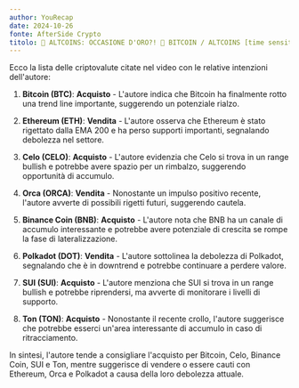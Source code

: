 ```yaml
---
author: YouRecap
date: 2024-10-26
fonte: AfterSide Crypto
titolo: 🚨 ALTCOINS: OCCASIONE D'ORO?! 🚨 BITCOIN / ALTCOINS [time sensitive]
---
```


Ecco la lista delle criptovalute citate nel video con le relative intenzioni dell'autore:

1. **Bitcoin (BTC)**: **Acquisto** - L'autore indica che Bitcoin ha finalmente rotto una trend line importante, suggerendo un potenziale rialzo.

2. **Ethereum (ETH)**: **Vendita** - L'autore osserva che Ethereum è stato rigettato dalla EMA 200 e ha perso supporti importanti, segnalando debolezza nel settore.

3. **Celo (CELO)**: **Acquisto** - L'autore evidenzia che Celo si trova in un range bullish e potrebbe avere spazio per un rimbalzo, suggerendo opportunità di accumulo.

4. **Orca (ORCA)**: **Vendita** - Nonostante un impulso positivo recente, l'autore avverte di possibili rigetti futuri, suggerendo cautela.

5. **Binance Coin (BNB)**: **Acquisto** - L'autore nota che BNB ha un canale di accumulo interessante e potrebbe avere potenziale di crescita se rompe la fase di lateralizzazione.

6. **Polkadot (DOT)**: **Vendita** - L'autore sottolinea la debolezza di Polkadot, segnalando che è in downtrend e potrebbe continuare a perdere valore.

7. **SUI (SUI)**: **Acquisto** - L'autore menziona che SUI si trova in un range bullish e potrebbe riprendersi, ma avverte di monitorare i livelli di supporto.

8. **Ton (TON)**: **Acquisto** - Nonostante il recente crollo, l'autore suggerisce che potrebbe esserci un'area interessante di accumulo in caso di ritracciamento.

In sintesi, l'autore tende a consigliare l'acquisto per Bitcoin, Celo, Binance Coin, SUI e Ton, mentre suggerisce di vendere o essere cauti con Ethereum, Orca e Polkadot a causa della loro debolezza attuale.
